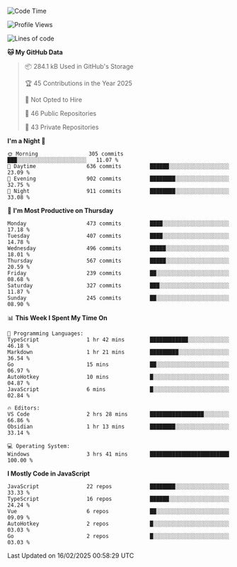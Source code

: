 <!--START_SECTION:waka-->
![Code Time](http://img.shields.io/badge/Code%20Time-913%20hrs%2022%20mins-blue)

![Profile Views](http://img.shields.io/badge/Profile%20Views-61-blue)

![Lines of code](https://img.shields.io/badge/From%20Hello%20World%20I%27ve%20Written-1.1%20million%20lines%20of%20code-blue)

**🐱 My GitHub Data** 

> 📦 284.1 kB Used in GitHub's Storage 
 > 
> 🏆 45 Contributions in the Year 2025
 > 
> 🚫 Not Opted to Hire
 > 
> 📜 46 Public Repositories 
 > 
> 🔑 43 Private Repositories 
 > 
**I'm a Night 🦉** 

```text
🌞 Morning                305 commits         ███░░░░░░░░░░░░░░░░░░░░░░   11.07 % 
🌆 Daytime                636 commits         ██████░░░░░░░░░░░░░░░░░░░   23.09 % 
🌃 Evening                902 commits         ████████░░░░░░░░░░░░░░░░░   32.75 % 
🌙 Night                  911 commits         ████████░░░░░░░░░░░░░░░░░   33.08 % 
```
📅 **I'm Most Productive on Thursday** 

```text
Monday                   473 commits         ████░░░░░░░░░░░░░░░░░░░░░   17.18 % 
Tuesday                  407 commits         ████░░░░░░░░░░░░░░░░░░░░░   14.78 % 
Wednesday                496 commits         █████░░░░░░░░░░░░░░░░░░░░   18.01 % 
Thursday                 567 commits         █████░░░░░░░░░░░░░░░░░░░░   20.59 % 
Friday                   239 commits         ██░░░░░░░░░░░░░░░░░░░░░░░   08.68 % 
Saturday                 327 commits         ███░░░░░░░░░░░░░░░░░░░░░░   11.87 % 
Sunday                   245 commits         ██░░░░░░░░░░░░░░░░░░░░░░░   08.90 % 
```


📊 **This Week I Spent My Time On** 

```text
💬 Programming Languages: 
TypeScript               1 hr 42 mins        ████████████░░░░░░░░░░░░░   46.18 % 
Markdown                 1 hr 21 mins        █████████░░░░░░░░░░░░░░░░   36.54 % 
Go                       15 mins             ██░░░░░░░░░░░░░░░░░░░░░░░   06.97 % 
AutoHotkey               10 mins             █░░░░░░░░░░░░░░░░░░░░░░░░   04.87 % 
JavaScript               6 mins              █░░░░░░░░░░░░░░░░░░░░░░░░   02.84 % 

🔥 Editors: 
VS Code                  2 hrs 28 mins       █████████████████░░░░░░░░   66.86 % 
Obsidian                 1 hr 13 mins        ████████░░░░░░░░░░░░░░░░░   33.14 % 

💻 Operating System: 
Windows                  3 hrs 41 mins       █████████████████████████   100.00 % 
```

**I Mostly Code in JavaScript** 

```text
JavaScript               22 repos            ████████░░░░░░░░░░░░░░░░░   33.33 % 
TypeScript               16 repos            ██████░░░░░░░░░░░░░░░░░░░   24.24 % 
Vue                      6 repos             ██░░░░░░░░░░░░░░░░░░░░░░░   09.09 % 
AutoHotkey               2 repos             █░░░░░░░░░░░░░░░░░░░░░░░░   03.03 % 
Go                       2 repos             █░░░░░░░░░░░░░░░░░░░░░░░░   03.03 % 
```




 Last Updated on 16/02/2025 00:58:29 UTC
<!--END_SECTION:waka-->
